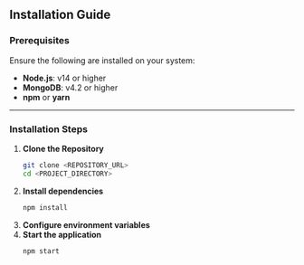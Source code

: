 ## **Installation Guide**

### **Prerequisites**
Ensure the following are installed on your system:
- **Node.js**: v14 or higher
- **MongoDB**: v4.2 or higher
- **npm** or **yarn**

---

### **Installation Steps**

1. **Clone the Repository**  
   ```bash
   git clone <REPOSITORY_URL>
   cd <PROJECT_DIRECTORY>
2. **Install dependencies**
    ```bash
    npm install
3. **Configure environment variables**
4. **Start the application**
    ```bash
    npm start
